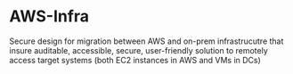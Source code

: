 # AWS-Infra
Secure design for migration between AWS and on-prem infrastrucutre that insure auditable, accessible, secure, user-friendly solution to remotely access target systems (both EC2 instances in AWS and VMs in DCs)
